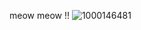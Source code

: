 meow meow !!
![1000146481](https://github.com/user-attachments/assets/7d4585e3-038e-4754-ac6e-f85b6c519d5d)

